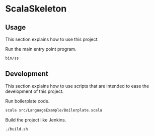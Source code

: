 # ScalaSkeleton

## Usage

This section explains how to use this project.

Run the main entry point program.

```sh
bin/ss
```


## Development

This section explains how to use scripts that are intended to ease the development of this project.

Run boilerplate code.

```sh
scala src/LanguageExample/Boilerplate.scala
```

Build the project like Jenkins.

```sh
./build.sh
```
